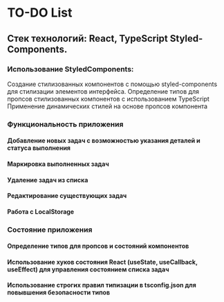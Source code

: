 #                                    TO-DO List
##                    Стек технологий: React, TypeScript Styled-Components.

###       Использование StyledComponents:
Создание стилизованных компонентов с помощью styled-components для      стилизации элементов интерфейса.
Определение типов для пропсов стилизованных компонентов с использованием TypeScript
Применение динамических стилей на основе пропсов компонента

###       Функциональность приложения
#### Добавление новых задач с возможностью указания деталей и статуса выполнения
#### Маркировка выполненных задач
#### Удаление задач из списка
#### Редактирование существующих задач
#### Работа с LocalStorage

###       Состояние приложения
#### Определение типов для пропсов и состояний компонентов
#### Использование хуков состояния React (useState, useCallback, useEffect) для управления состоянием списка задач
#### Использование строгих правил типизации в tsconfig.json для повывшения безопасности типов
